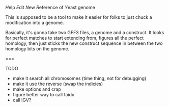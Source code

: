 *H*elp *E*dit *N*ew *R*eference of *Y*east genome


This is supposed to be a tool to make it easier for folks to just
chuck a modification into a genome.

Basically, it's gonna take two GFF3 files, a genome and a construct.
It looks for perfect matches to start extending from, figures all
the perfect homology, then just sticks the new construct sequence
in between the two homology bits on the genome.

===

TODO

- make it search all chromosomes (time thing, not for debugging)
- make it use the reverse (swap the indicies)
- make options and crap
- figure better way to call faidx
- call IGV?
